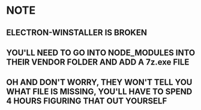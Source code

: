 # NOTE

## ELECTRON-WINSTALLER IS BROKEN

## YOU'LL NEED TO GO INTO NODE_MODULES INTO THEIR VENDOR FOLDER AND ADD A 7z.exe FILE

## OH AND DON'T WORRY, THEY WON'T TELL YOU WHAT FILE IS MISSING, YOU'LL HAVE TO SPEND 4 HOURS FIGURING THAT OUT YOURSELF
